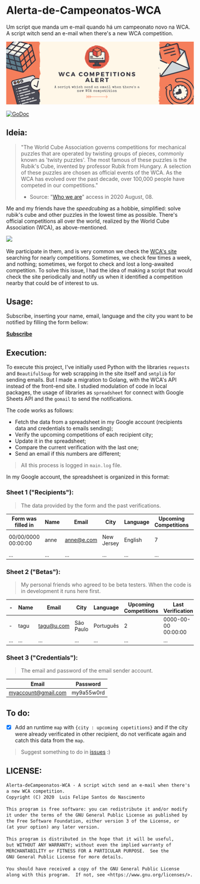 # Alerta-de-Campeonatos-WCA
Um script que manda um e-mail quando há um campeonato novo na WCA.
A script witch send an e-mail when there's a new WCA competition. 

![Header](https://raw.githubusercontent.com/luisfelipesdn12/Alerta-de-Campeonatos-WCA/master/images/Email%20Header%20English.png)

[![GoDoc](https://godoc.org/github.com/luisfelipesdn12/Alerta-de-Campeonatos-WCA?status.svg)](https://godoc.org/github.com/luisfelipesdn12/Alerta-de-Campeonatos-WCA)

## Ideia:
>"The World Cube Association governs competitions for mechanical puzzles that are operated by twisting groups of pieces, commonly known as 'twisty puzzles'. The most famous of these puzzles is the Rubik's Cube, invented by professor Rubik from Hungary. A selection of these puzzles are chosen as official events of the WCA.
As the WCA has evolved over the past decade, over 100,000 people have competed in our competitions."
>- Source: "[Who we are](https://www.worldcubeassociation.org/about)"  access in 2020 August, 08.

Me and my friends have the *speedcubing* as a hobbie, simplified: solve rubik's cube and other puzzles in the lowest time as possible.
There's official competitions all over the world, realized by the World Cube Association (WCA), as above-mentioned.

<img src="https://www.cps.sp.gov.br/wp-content/uploads/sites/1/2019/08/Etec-Jacare%C3%AD-4%C2%BA-campeonato-mundial-do-cubo.jpg" width="600">

We participate in them, and is very common we check the [WCA's site](https://www.worldcubeassociation.org/competitions) searching for nearly competitions. Sometimes, we check few times a week, and nothing; sometimes, we forgot to check and lost a long-awaited competition. 
To solve this issue, I had the idea of making a script that would check the site periodically and notify us when it identified a competition nearby that could be of interest to us.

## Usage:

Subscribe, inserting your name, email, language and the city you want to be notified by filling the form bellow:

[**Subscribe**](https://forms.gle/K6vW3YVAYp4d6nb97)

## Execution:
To execute this project, I've initially used Python with the libraries `requests` and `BeautifulSoup` for web scrapping in the site itself and `smtplib` for sending emails. 
But I made a migration to Golang, with the WCA's API instead of the front-end site. I studied modulation of code in local packages, the usage of libraries as `spreadsheet` for connect with Google Sheets API and the `gomail` to send the notifications.

The code works as follows:

- Fetch the data from a spreadsheet in my Google account (recipients data and credentials to emails sending);
- Verify the upcoming competitions of each recipient city;
- Update it in the spreadsheet;
- Compare the current verification with the last one;
- Send an email if this numbers are different;
> All this process is logged in `main.log` file.

In my Google account, the spreadsheet is organized in this format:

### Sheet 1 ("Recipients"):
> The data provided by the form and the past verifications.

|  Form was filled in  | Name |   Email    |    City    | Language | Upcoming Competitions |  Last Verification  |
| -------------------- | ---- | ---------- | ---------- | -------- | --------------------- | ------------------- |
| 00/00/0000 00:00:00  | anne | anne@e.com | New Jersey | English  | 7                     | 0000-00-00 00:00:00 |
| ...                  | ...  | ...        | ...        | ...      | ...                   | ...                 |

### Sheet 2 ("Betas"):
> My personal friends who agreed to be beta testers. When the code is in development it runs here first.

|          -           | Name |   Email    |    City    |  Language  | Upcoming Competitions |  Last Verification  |
| -------------------- | ---- | ---------- | ---------- | ---------- | --------------------- | ------------------- |
|          -           | tagu | tagu@u.com | São Paulo  | Português  | 2                     | 0000-00-00 00:00:00 |
| ...                  | ...  | ...        | ...        | ...        | ...                   | ...                 |

### Sheet 3 ("Credentials"):
> The email and password of the email sender account.

|        Email        |  Password  |
| ------------------- | ---------- |
| myaccount@gmail.com | my9a55w0rd |

## To do:
- [x] Add an runtime `map` with `{city : upcoming copetitions}` and if the city were already verificated in other recipient, do not verificate again and catch this data from the `map`.

> Suggest something to do in [issues](https://github.com/luisfelipesdn12/Alerta-de-Campeonatos-WCA/issues) :)

## LICENSE:
```LICENSE
Alerta-deCampeonatos-WCA - A script witch send an e-mail when there's a new WCA competition. 
Copyright (C) 2020  Luis Felipe Santos do Nascimento

This program is free software: you can redistribute it and/or modify
it under the terms of the GNU General Public License as published by
the Free Software Foundation, either version 3 of the License, or
(at your option) any later version.

This program is distributed in the hope that it will be useful,
but WITHOUT ANY WARRANTY; without even the implied warranty of
MERCHANTABILITY or FITNESS FOR A PARTICULAR PURPOSE.  See the
GNU General Public License for more details.

You should have received a copy of the GNU General Public License
along with this program.  If not, see <https://www.gnu.org/licenses/>.
```
